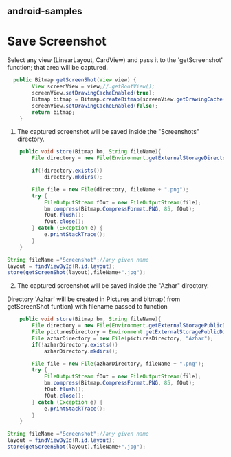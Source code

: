 ## android-samples
# Save Screenshot

Select any view (LinearLayout, CardView) and pass it to the 'getScreenshot' function; that area will be captured.
```java
  public Bitmap getScreenShot(View view) {
        View screenView = view;//.getRootView();
        screenView.setDrawingCacheEnabled(true);
        Bitmap bitmap = Bitmap.createBitmap(screenView.getDrawingCache());
        screenView.setDrawingCacheEnabled(false);
        return bitmap;
    }
```
1) The captured screenshot will be saved inside the "Screenshots" directory.

```java
    public void store(Bitmap bm, String fileName){
        File directory = new File(Environment.getExternalStorageDirectory(), "Pictures/Screenshots");

        if(!directory.exists())
            directory.mkdirs();

        File file = new File(directory, fileName + ".png");
        try {
            FileOutputStream fOut = new FileOutputStream(file);
            bm.compress(Bitmap.CompressFormat.PNG, 85, fOut);
            fOut.flush();
            fOut.close();
        } catch (Exception e) {
            e.printStackTrace();
        }
    }
```

```java
String fileName ="Screenshot";//any given name
layout = findViewById(R.id.layout);
store(getScreenShot(layout),fileName+".jpg");
```
2) The captured screenshot will be saved inside the "Azhar" directory.

Directory 'Azhar'  will be created in Pictures and bitmap( from getScreenShot funtion)  with filename passed to function
```java
    public void store(Bitmap bm, String fileName){
        File directory = new File(Environment.getExternalStoragePublicDirectory(Environment.DIRECTORY_PICTURES) ;
        File picturesDirectory = Environment.getExternalStoragePublicDirectory(Environment.DIRECTORY_PICTURES);
        File azharDirectory = new File(picturesDirectory, "Azhar");
        if(!azharDirectory.exists())
            azharDirectory.mkdirs();

        File file = new File(azharDirectory, fileName + ".png");
        try {
            FileOutputStream fOut = new FileOutputStream(file);
            bm.compress(Bitmap.CompressFormat.PNG, 85, fOut);
            fOut.flush();
            fOut.close();
        } catch (Exception e) {
            e.printStackTrace();
        }
    }
```

```java
String fileName ="Screenshot";//any given name
layout = findViewById(R.id.layout);
store(getScreenShot(layout),fileName+".jpg");
```